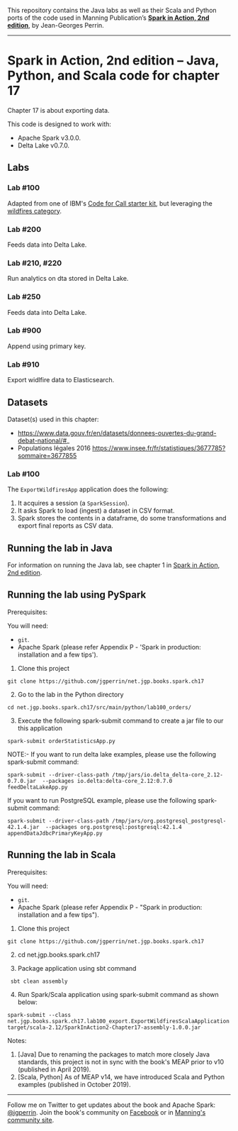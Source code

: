 This repository contains the Java labs as well as their Scala and Python ports of the code used in Manning Publication’s **[Spark in Action, 2nd edition](https://www.manning.com/books/spark-in-action-second-edition?a_aid=jgp)**, by Jean-Georges Perrin.

---

# Spark in Action, 2nd edition – Java, Python, and Scala code for chapter 17

Chapter 17 is about exporting data.

This code is designed to work with:

 * Apache Spark v3.0.0.
 * Delta Lake v0.7.0.

## Labs

### Lab \#100
Adapted from one of IBM's [Code for Call starter kit](https://developer.ibm.com/callforcode/starters/water), but leveraging the [wildfires category](https://developer.ibm.com/code-and-response/disasters/wildfires).

### Lab \#200
Feeds data into Delta Lake.

### Lab \#210, \#220
Run analytics on dta stored in Delta Lake.

### Lab \#250
Feeds data into Delta Lake.

### Lab \#900
Append using primary key.

### Lab \#910
Export widlfire data to Elasticsearch.

## Datasets

Dataset(s) used in this chapter:

 * https://www.data.gouv.fr/en/datasets/donnees-ouvertes-du-grand-debat-national/#_
 * Populations légales 2016 https://www.insee.fr/fr/statistiques/3677785?sommaire=3677855

### Lab \#100

The `ExportWildfiresApp` application does the following:

1.	It acquires a session (a `SparkSession`).
2.	It asks Spark to load (ingest) a dataset in CSV format.
3.	Spark stores the contents in a dataframe, do some transformations and export final reports as CSV data.

## Running the lab in Java

For information on running the Java lab, see chapter 1 in [Spark in Action, 2nd edition](http://jgp.net/sia).

## Running the lab using PySpark

Prerequisites:

You will need:
 * `git`.
 * Apache Spark (please refer Appendix P - 'Spark in production: installation and a few tips').

1. Clone this project

```
git clone https://github.com/jgperrin/net.jgp.books.spark.ch17
```

2. Go to the lab in the Python directory

```
cd net.jgp.books.spark.ch17/src/main/python/lab100_orders/
```

3. Execute the following spark-submit command to create a jar file to our this application

 ```
spark-submit orderStatisticsApp.py
 ```

NOTE:- 
If you want to run delta lake examples, please use the following spark-submit command:

```
spark-submit --driver-class-path /tmp/jars/io.delta_delta-core_2.12-0.7.0.jar  --packages io.delta:delta-core_2.12:0.7.0 feedDeltaLakeApp.py
```

If you want to run PostgreSQL  example, please use the following spark-submit command:

```
spark-submit --driver-class-path /tmp/jars/org.postgresql_postgresql-42.1.4.jar  --packages org.postgresql:postgresql:42.1.4 appendDataJdbcPrimaryKeyApp.py
```

## Running the lab in Scala

Prerequisites:

You will need:
 * `git`.
 * Apache Spark (please refer Appendix P - "Spark in production: installation and a few tips"). 

1. Clone this project
```
git clone https://github.com/jgperrin/net.jgp.books.spark.ch17
```
2. cd net.jgp.books.spark.ch17

3. Package application using sbt command

```
 sbt clean assembly
```

4. Run Spark/Scala application using spark-submit command as shown below:

```
spark-submit --class net.jgp.books.spark.ch17.lab100_export.ExportWildfiresScalaApplication target/scala-2.12/SparkInAction2-Chapter17-assembly-1.0.0.jar  
```

Notes: 
 1. [Java] Due to renaming the packages to match more closely Java standards, this project is not in sync with the book's MEAP prior to v10 (published in April 2019).
 2. [Scala, Python] As of MEAP v14, we have introduced Scala and Python examples (published in October 2019).
 
---

Follow me on Twitter to get updates about the book and Apache Spark: [@jgperrin](https://twitter.com/jgperrin). Join the book's community on [Facebook](https://www.facebook.com/SparkWithJava/) or in [Manning's community site](https://forums.manning.com/forums/spark-in-action-second-edition?a_aid=jgp).

[1]: https://data.cityofnewyork.us
